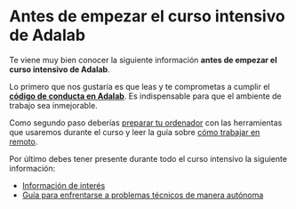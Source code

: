 # Antes de empezar el curso intensivo de Adalab

Te viene muy bien conocer la siguiente información **antes de empezar el curso intensivo de Adalab**.

Lo primero que nos gustaría es que leas y te comprometas a cumplir el [**código de conducta en Adalab**](guias/codigo_de_conducta). Es indispensable para que el ambiente de trabajo sea inmejorable.

Como segundo paso deberías [preparar tu ordenador](guias/instalacion_de_ordenadores) con las herramientas que usaremos durante el curso y leer la guía sobre [cómo trabajar en remoto](guias/como_trabajar_en_remoto).

Por último debes tener presente durante todo el curso intensivo la siguiente información:

- [Información de interés](guias/informacion_de_interes)
- [Guía para enfrentarse a problemas técnicos de manera autónoma](guias/busqueda_de_soluciones)